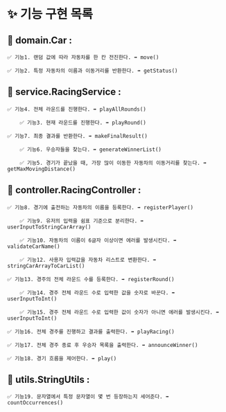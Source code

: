 # ✨ 기능 구현  목록

## 📕 domain.Car : 

    ✅ 기능1. 랜덤 값에 따라 자동차를 한 칸 전진한다. ➡ move()

    ✅ 기능2. 특정 자동차의 이름과 이동거리를 반환한다. ➡ getStatus()


## 📕 service.RacingService :

    ✅ 기능4. 전체 라운드를 진행한다. ➡ playAllRounds()
    
        ✅ 기능3. 현재 라운드를 진행한다. ➡ playRound()

    ✅ 기능7. 최종 결과를 반환한다. ➡ makeFinalResult()

        ✅ 기능6. 우승자들을 찾는다. ➡ generateWinnerList()

        ✅ 기능5. 경기가 끝났을 때, 가장 많이 이동한 자동차의 이동거리를 찾는다. ➡ getMaxMovingDistance()

## 📕 controller.RacingController :

    ✅ 기능8. 경기에 출전하는 자동차의 이름을 등록한다. ➡ registerPlayer()

        ✅ 기능9. 유저의 입력을 쉼표 기준으로 분리한다. ➡ userInputToStringCarArray()

        ✅ 기능10. 자동차의 이름이 6글자 이상이면 에러를 발생시킨다. ➡ validateCarName()

        ✅ 기능12. 사용자 입력값을 자동차 리스트로 변환한다. ➡ stringCarArrayToCarList()

    ✅ 기능13. 경주의 전체 라운드 수를 등록한다. ➡ registerRound()

        ✅ 기능14. 경주 전체 라운드 수로 입력한 값을 숫자로 바꾼다. ➡ userInputToInt()
 
        ✅ 기능15. 경주 전체 라운드 수로 입력한 값이 숫자가 아니면 에러를 발생시킨다. ➡ userInputToInt()

    ✅ 기능16. 전체 경주를 진행하고 결과를 출력한다. ➡ playRacing()

    ✅ 기능17. 전체 경주 종료 후 우승자 목록을 출력한다. ➡ announceWinner()

    ✅ 기능18. 경기 흐름을 제어한다. ➡ play()

## 📕 utils.StringUtils :

    ✅ 기능19. 문자열에서 특정 문자열이 몇 번 등장하는지 세어준다. ➡ countOccurrences()